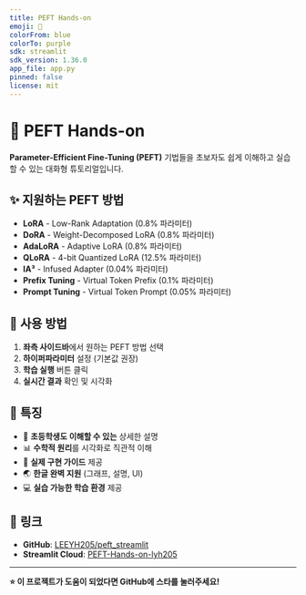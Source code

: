 ```yaml
---
title: PEFT Hands-on
emoji: 🧩
colorFrom: blue
colorTo: purple
sdk: streamlit
sdk_version: 1.36.0
app_file: app.py
pinned: false
license: mit
---
```


# 🧩 PEFT Hands-on

**Parameter-Efficient Fine-Tuning (PEFT)** 기법들을 초보자도 쉽게 이해하고 실습할 수 있는 대화형 튜토리얼입니다.

## ✨ **지원하는 PEFT 방법**

- **LoRA** - Low-Rank Adaptation (0.8% 파라미터)
- **DoRA** - Weight-Decomposed LoRA (0.8% 파라미터)
- **AdaLoRA** - Adaptive LoRA (0.8% 파라미터)
- **QLoRA** - 4-bit Quantized LoRA (12.5% 파라미터)
- **IA³** - Infused Adapter (0.04% 파라미터)
- **Prefix Tuning** - Virtual Token Prefix (0.1% 파라미터)
- **Prompt Tuning** - Virtual Token Prompt (0.05% 파라미터)

## 🚀 **사용 방법**

1. **좌측 사이드바**에서 원하는 PEFT 방법 선택
2. **하이퍼파라미터** 설정 (기본값 권장)
3. **학습 실행** 버튼 클릭
4. **실시간 결과** 확인 및 시각화

## 🌟 **특징**

- 🎨 **초등학생도 이해할 수 있는** 상세한 설명
- 📊 **수학적 원리**를 시각화로 직관적 이해
- 🔧 **실제 구현 가이드** 제공
- 🌏 **한글 완벽 지원** (그래프, 설명, UI)
- 💻 **실습 가능한 학습 환경** 제공

## 🔗 **링크**

- **GitHub**: [LEEYH205/peft_streamlit](https://github.com/LEEYH205/peft_streamlit)
- **Streamlit Cloud**: [PEFT-Hands-on-lyh205](https://peft-hands-on-lyh205.streamlit.app)

---

**⭐ 이 프로젝트가 도움이 되었다면 GitHub에 스타를 눌러주세요!**
